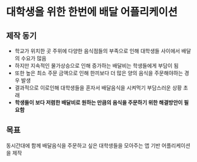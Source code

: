 # 대학생을 위한 한번에 배달 어플리케이션

## 제작 동기
- 학교가 위치한 곳 주위에 다양한 음식점들의 부족으로 인해 대학생들 사이에서 배달의 수요가 많음
- 하지만 지속적인 물가상승으로 인해 증가하는 배달비는 학생들에게 부담이 됨
- 또한 높은 최소 주문 금액으로 인해 한끼보다 더 많은 양의 음식을 주문해야하는 경우 발생
- 결과적으로 이로인해 대학생들을 혼자서 배달음식을 시켜먹기 부담스러운 상황 초래
- **학생들이 보다 저렴한 배달비로 원하는 만큼의 음식을 주문하기 위한 해결방안이 필요함**

## 목표
동시간대에 함께 배달음식을 주문하고 싶은 대학생들을 모아주는 앱 기반 어플리케이션을 제작
